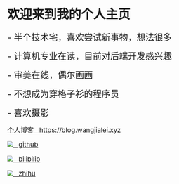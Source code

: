 # 欢迎来到我的个人主页

<div style="font-size:20px;">
- 半个技术宅，喜欢尝试新事物，想法很多
</div>

<p>

<div style="font-size:20px;">
- 计算机专业在读，目前对后端开发感兴趣
</div>

<p>

<div style="font-size:20px;">
- 审美在线，偶尔画画
</div>
 
<p>
 
<div style="font-size:20px;">
- 不想成为穿格子衫的程序员
</div>

<p>

<div style="font-size:20px;">
- 喜欢摄影
</div>

<p>

<div style="font-size:15px;">
  <a href="https://github.com/wjl-lab">个人博客 &nbsp; https://blog.wangjialei.xyz</a> 
</div>
 
<p>  
  
<div style="font-size:15px;">  
  <a href="https://github.com/wjl-lab"><img src="./gtihub.ico" style="zoom:80%;"/> &nbsp; github</a>
</div>

<p>

<div style="font-size:15px;">
  <a href="https://space.bilibili.com/433694656"><img src="./bilibili.ico" style="zoom:80%;"/> &nbsp; bilibilib</a> 
</div>    
  
<p>  
  
<div style="font-size:15px;">
  <a href="https://www.zhihu.com/people/zao-zao-zao-63-70"><img src="./zhihu.ico" style="zoom:80%;"/> &nbsp; zhihu</a>   
</div>   
